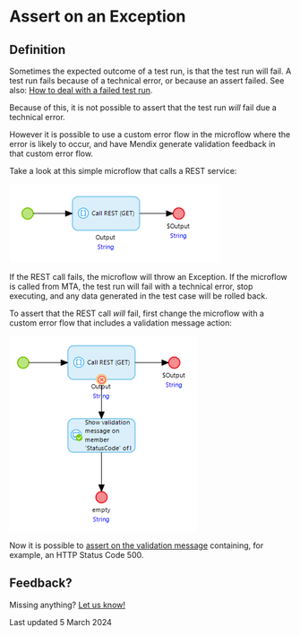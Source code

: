 # Assert on an Exception

## Definition

Sometimes the expected outcome of a test run, is that the test run will fail. 
A test run fails because of a technical error, or because an assert failed. 
See also: [How to deal with a failed test run](../run-tests/deal-with-failed-testrun).

Because of this, it is not possible to assert that the test run *will* fail due a technical error.

However it is possible to use a custom error flow in the microflow where the error is likely to occur, and have Mendix generate validation feedback in that custom error flow.

Take a look at this simple microflow that calls a REST service:

![REST call](../images/rest-call-01.png)

If the REST call fails, the microflow will throw an Exception. 
If the microflow is called from MTA, the test run will fail with a technical error, stop executing, and any data generated in the test case will be rolled back.

To assert that the REST call *will* fail, first change the microflow with a custom error flow that includes a validation message action:

![REST call](../images/rest-call-02.png)

Now it is possible to [assert on the validation message](../../../mta/Assert/assert-validation-feedback) containing, for example, an HTTP Status Code 500.


## Feedback?
Missing anything? [Let us know!](mailto:support@menditect.com)

Last updated 5 March 2024